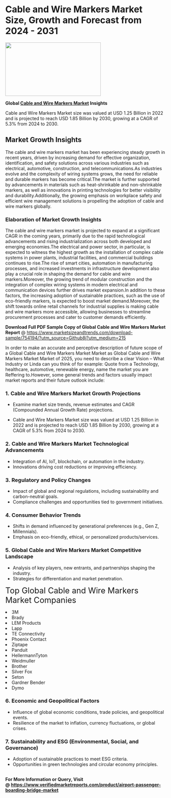 <H1>Cable and Wire Markers Market Size, Growth and Forecast from 2024 - 2031</H1><img class="aligncenter size-medium wp-image-584254" src="https://thirdeyenews.in/wp-content/uploads/2024/09/Global-Market-Research-300x168.jpeg" alt="" width="300" height="168" /><p><strong>Global&nbsp;<a href="https://www.marketsizeandtrends.com/download-sample/754194/?utm_source=Github8j?utm_medium=215">Cable and Wire Markers Market</a> Insights</strong></p><p>Cable and Wire Markers Market size was valued at USD 1.25 Billion in 2022 and is projected to reach USD 1.85 Billion by 2030, growing at a CAGR of 5.3% from 2024 to 2030.</p><p><h2>Market Growth Insights</h2> The cable and wire markers market has been experiencing steady growth in recent years, driven by increasing demand for effective organization, identification, and safety solutions across various industries such as electrical, automotive, construction, and telecommunications.As industries evolve and the complexity of wiring systems grows, the need for reliable and durable markers has become critical.The market is further supported by advancements in materials such as heat-shrinkable and non-shrinkable markers, as well as innovations in printing technologies for better visibility and durability.Additionally, the growing emphasis on workplace safety and efficient wire management solutions is propelling the adoption of cable and wire markers globally.<h3>Elaboration of Market Growth Insights</h3> The cable and wire markers market is projected to expand at a significant CAGR in the coming years, primarily due to the rapid technological advancements and rising industrialization across both developed and emerging economies.The electrical and power sector, in particular, is expected to witness the highest growth as the installation of complex cable systems in power plants, industrial facilities, and commercial buildings continues to rise.The rise of smart cities, automation in manufacturing processes, and increased investments in infrastructure development also play a crucial role in shaping the demand for cable and wire markers.Moreover, the growing trend of modular construction and the integration of complex wiring systems in modern electrical and communication devices further drives market expansion.In addition to these factors, the increasing adoption of sustainable practices, such as the use of eco-friendly markers, is expected to boost market demand.Moreover, the shift towards online retail channels for industrial supplies is making cable and wire markers more accessible, allowing businesses to streamline procurement processes and cater to customer demands efficiently.<p><span class=""><strong>Download Full PDF Sample Copy of Global Cable and Wire Markers Market Report</strong> @ <a href="https://www.marketsizeandtrends.com/download-sample/754194/?utm_source=Github8j?utm_medium=215" target="_blank">https://www.marketsizeandtrends.com/download-sample/754194/?utm_source=Github8j?utm_medium=215</a></span></p><p>In order to make an accurate and perceptive description of future scope of a Global&nbsp;Cable and Wire Markers Market Market as Global&nbsp;Cable and Wire Markers Market Market of 2025, you need to describe a clear Vision &ndash; What Industry or Linda can you think of for example: Quote from a Technology, healthcare, automotive, renewable energy, name the market you are Reffering to.However, some general trends and factors usually impact market reports and their future outlook include:</p><h3>1.&nbsp;<strong>Cable and Wire Markers Market Growth Projections</strong></h3><ul><li>Examine market size trends, revenue estimates and CAGR (Compounded Annual Growth Rate) projections.</li><li><p>Cable and Wire Markers Market size was valued at USD 1.25 Billion in 2022 and is projected to reach USD 1.85 Billion by 2030, growing at a CAGR of 5.3% from 2024 to 2030.</p></li></ul><h3>2.&nbsp;<strong>Cable and Wire Markers Market Technological Advancements</strong></h3><ul><li>Integration of AI, IoT, blockchain, or automation in the industry.</li><li>Innovations driving cost reductions or improving efficiency.</li></ul><h3>3.&nbsp;<strong>Regulatory and Policy Changes</strong></h3><ul><li>Impact of global and regional regulations, including sustainability and carbon-neutral goals.</li><li>Compliance challenges and opportunities tied to government initiatives.</li></ul><h3>4.&nbsp;<strong>Consumer Behavior Trends</strong></h3><ul><li>Shifts in demand influenced by generational preferences (e.g., Gen Z, Millennials).</li><li>Emphasis on eco-friendly, ethical, or personalized products/services.</li></ul><h3>5.&nbsp;<strong>Global Cable and Wire Markers Market Competitive Landscape</strong></h3><ul><li>Analysis of key players, new entrants, and partnerships shaping the industry.</li><li>Strategies for differentiation and market penetration.</li></ul><p data-pm-slice="1 1 []"><span style="color: inherit; font-family: inherit; font-size: 25px;">Top Global Cable and Wire Markers Market Companies</span></p><div class="" data-test-id=""><p><li>3M</li><li> Brady</li><li> LEM Products</li><li> Lapp</li><li> TE Connectivity</li><li> Phoenix Contact</li><li> Ziptape</li><li> Panduit</li><li> HellermannTyton</li><li> Weidmuller</li><li> Brother</li><li> Silver Fox</li><li> Seton</li><li> Gardner Bender</li><li> Dymo</li></p></div><h3>6.&nbsp;<strong>Economic and Geopolitical Factors</strong></h3><ul><li>Influence of global economic conditions, trade policies, and geopolitical events.</li><li>Resilience of the market to inflation, currency fluctuations, or global crises.</li></ul><h3>7.&nbsp;<strong>Sustainability and ESG (Environmental, Social, and Governance)</strong></h3><ul><li>Adoption of sustainable practices to meet ESG criteria.</li><li>Opportunities in green technologies and circular economy principles.</li></ul><h2><strong style="font-size: 14px;">For More Information or Query, Visit @&nbsp;</strong><a style="background-color: #ffffff; font-size: 14px;" href="https://www.marketsizeandtrends.com/report/cable-and-wire-markers-market/" target="_blank">https://www.verifiedmarketreports.com/product/airport-passenger-boarding-bridge-market</a></h2>